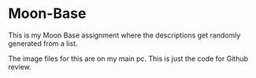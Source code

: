 # Moon-Base
This is my Moon Base assignment where the descriptions get randomly generated from a list.

The image files for this are on my main pc. This is just the code for Github review.